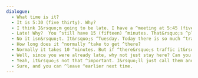 ```yaml
---
dialogue:
  - What time is it?
  - It is 5:30 (five thirty). Why?
  - I think I&rsquo;m going to be late. I have a ^meeting at 5:45 (five fourty-five).
  - Late! Why?  You ^still have 15 (fifteen) ^minutes. That&rsquo;s ^plenty of time.
  - No it isn&rsquo;t. It&rsquo;s ^Tuesday. Today there is so much ^traffic.
  - How long does it ^normally ^take to get ^there?
  - Normally it takes 10 ^minutes. But if ^there&rsquo;s traffic it&rsquo;ll take more than 30 (thirty) minutes. A ^half an ^hour!
  - Well, since you were already late, why not just stay here? Can you miss your ^meeting?
  - Yeah, it&rsquo;s not that ^important. I&rsquo;ll just call them and tell them that I ^won&rsquo;t make it today.
  - Sure, and you can ^leave ^earlier next time.
---
```

